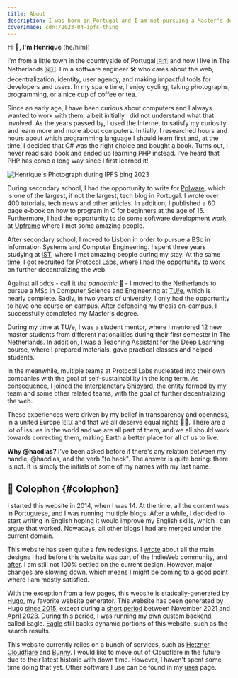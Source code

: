 ```yaml
---
title: About
description: I was born in Portugal and I am not pursuing a Master's degree in the Netherlands, while working on fascinating projects. This page tells a bit more about me.
coverImage: cdn:/2023-04-ipfs-thing
---
```


**Hi 👋, I'm <span style="color: var(--c)">Henrique</span>** (he/him)!

I'm from a little town in the countryside of Portugal 🇵🇹 and now I live in The Netherlands 🇳🇱. I'm a software engineer 🛠 who cares about the web, decentralization, identity, user agency, and making impactful tools for developers and users. In my spare time, I enjoy cycling, taking photographs, programming, or a nice cup of coffee or tea.

<!--more-->

Since an early age, I have been curious about computers and I always wanted to work with them, albeit initially I did not understand what that involved. As the years passed by, I used the Internet to satisfy my curiosity and learn more and more about computers. Initially, I researched hours and hours about which programming language I should learn first and, at the time, I decided that C# was the right choice and bought a book. Turns out, I never read said book and ended up learning PHP instead. I've heard that PHP has come a long way since I first learned it!

![Henrique's Photograph during IPFS þing 2023](cdn:/2023-04-ipfs-thing?class=fw&caption=false "Trying to give a talk.")

During secondary school, I had the opportunity to write for [Pplware](https://pplware.sapo.pt/), which is one of the largest, if not the largest, tech blog in Portugal. I wrote over 400 tutorials, tech news and other articles. In addition, I published a 60 page e-book on how to program in C for beginners at the age of 15. Furthermore, I had the opportunity to do some software development work at [Upframe](https://github.com/upframe) where I met some amazing people.

After secondary school, I moved to Lisbon in order to pursue a BSc in Information Systems and Computer Engineering. I spent three years studying at [IST](https://tecnico.ulisboa.pt/pt/), where I met amazing people during my stay. At the same time, I got recruited for [Protocol Labs](https://protocol.ai/), where I had the opportunity to work on further decentralizing the web.

Against all odds - call it _the pandemic_ 🦠 - I moved to the Netherlands to pursue a MSc in Computer Science and Engineering at [TU/e](https://tue.nl), which is nearly complete. Sadly, in two years of university, I only had the opportunity to have one course on campus. After defending my thesis on-campus, I successfully completed my Master's degree.

During my time at TU/e, I was a student mentor, where I mentored 12 new master students from different nationalities during their first semester in The Netherlands. In addition, I was a Teaching Assistant for the Deep Learning course, where I prepared materials, gave practical classes and helped students.

In the meanwhile, multiple teams at Protocol Labs nucleated into their own companies with the goal of self-sustainability in the long term. As consequence, I joined the [Interplanetary Shipyard](https://blog.ipfs.tech/shipyard-hello-world/), the entity formed by my team and some other related teams, with the goal of further decentralizing the web.

These experiences were driven by my belief in transparency and openness, in a united Europe 🇪🇺 and that we all deserve equal rights 🏳️‍🌈. There are a lot of issues in the world and we are all part of them, and we all should work towards correcting them, making Earth a better place for all of us to live.

<div class="box" id="handle">

**Why @hacdias?** I've been asked before if there's any relation between my handle, @hacdias, and the verb "to hack". The answer is quite boring: there is not. It is simply the initials of some of my names with my last name.

</div>

## 🎩 Colophon {#colophon}

I started this website in 2014, when I was 14. At the time, all the content was in Portuguese, and I was running multiple blogs. After a while, I decided to start writing in English hoping it would improve my English skills, which I can argue that worked. Nowadays, all other blogs I had are merged under the current domain.

This website has seen quite a few redesigns. I [wrote](/2022/03/25/my-website-before-indieweb) about all the main designs I had before this website was part of the IndieWeb community, and [after](/2022/06/18/my-website-after-indieweb). I am still not 100% settled on the current design. However, major changes are slowing down, which means I might be coming to a good point where I am mostly satisfied.

With the exception from a few pages, this website is statically-generated by [Hugo][hugo], my favorite website generator. This website has been generated by Hugo [since 2015][hello-hugo], except during a [short][bye-hugo] [period][hello-again] between November 2021 and April 2023. During this period, I was running my own custom backend, called Eagle. [Eagle] still backs dynamic portions of this website, such as the search results.

This website currently relies on a bunch of services, such as [Hetzner](https://www.hetzner.com/), [Cloudflare](https://www.cloudflare.com/) and [Bunny](https://bunny.net/). I would like to move out of Cloudflare in the future due to their latest historic with down time. However, I haven't spent some time doing that yet. Other software I use can be found in my [uses] page.

[hugo]: https://gohugo.io/
[hello-hugo]: /2015/08/12/farewell-wordpress-hello-hugo/
[bye-hugo]: /2021/11/19/farewell-hugo-hello-eagle/
[hello-again]: /2023/06/13/farewell-eagle-kinda-hello-hugo/
[eagle]: https://github.com/hacdias/eagle
[uses]: /uses/
